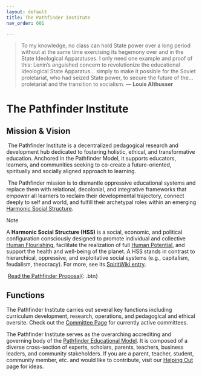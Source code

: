 ```yaml
---
layout: default
title: The Pathfinder Institute
nav_order: 001

---
```


>To my knowledge, no class can hold State power over a long period without at the same time exercising its hegemony over and in the State Ideological Apparatuses. I only need one example and proof of this: Lenin’s anguished concern to revolutionize the educational Ideological State Apparatus... simply to make it possible for the Soviet proletariat, who had seized State power, to secure the future of the... proletariat and the transition to socialism.
> — **Louis Althusser**

# The Pathfinder Institute

## Mission & Vision

​	The Pathfinder Institute is a decentralized pedagogical research and development hub dedicated to fostering holistic, ethical, and transformative education. Anchored in the Pathfinder Model, it supports educators, learners, and communities seeking to co-create a future-oriented, spiritually and socially aligned approach to learning.

​	The Pathfinder mission is to dismantle oppressive educational systems and replace them with relational, decolonial, and integrative frameworks that empower all learners to reclaim their developmental trajectory, connect deeply to self and world, and fulfill their archetypal roles within an emerging [Harmonic Social Structure](https://spiritwiki.lightningpath.org/index.php/Harmonic_Social_Structure). 

> [!NOTE]
>
> A **Harmonic Social Structure (HSS)** is a social, economic, and political configuration consciously designed to promote individual and collective [Human Flourishing](https://spiritwiki.lightningpath.org/index.php/Human_Flourishing), facilitate the realization of full [Human Potential](https://spiritwiki.lightningpath.org/index.php/Human_Potential), and support the health and well-being of the planet. A HSS stands in contrast to  hierarchical, oppressive, and exploitative social systems (e.g., capitalism, feudalism, theocracy). For more, see its [SpiritWiki entry](https://spiritwiki.lightningpath.org).

​		[Read the Pathfinder Proposal](assets/files/pathfinder-educational-model){: .btn}


## Functions

The Pathfinder Institute carries out several key functions including curriculum development,  research, operations, and pedagogical and ethical oversite. Check out the [Committee Page](https://s1r0n.github.io/pathfinder-institute/50-committee-structure.html) for currently active committees. 

The Pathfinder Institute serves as the overarching accrediting and governing body of the [Pathfinder Educational Model](/assets/files/1-pem.pdf). It is composed of a diverse cross-section of experts, scholars, parents, teachers, business leaders, and community stakeholders. If you are a parent, teacher, student, community member, etc. and would like to contribute, visit our [Helping Out](https://github.com/s1r0n/pathfinder-institute/blob/main/99-helping-out.md) page for ideas. 
